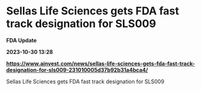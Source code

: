 # Sellas Life Sciences gets FDA fast track designation for SLS009
**FDA Update**

**2023-10-30 13:28**

**https://www.ainvest.com/news/sellas-life-sciences-gets-fda-fast-track-designation-for-sls009-231010005d37b92b31a4bca4/**

Sellas Life Sciences gets FDA fast track designation for SLS009